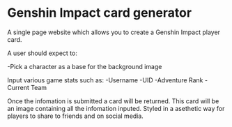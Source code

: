 # Genshin Impact card generator

A single page website which allows you to create a Genshin Impact player card.


A user should expect to: 

-Pick a character as a base for the background image

Input various game stats such as: 
-Username
-UID
-Adventure Rank
-Current Team

Once the infomation is submitted a card will be returned. 
This card will be an image containing all the infomation inputed. 
Styled in a asethetic way for players to share to friends and on social media. 